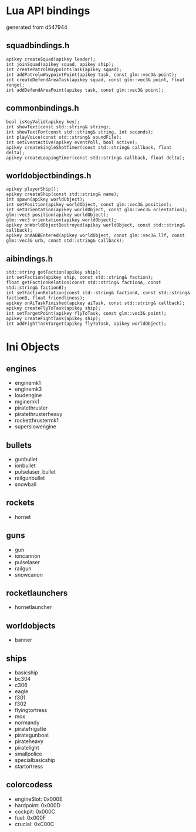 Lua API bindings
================
generated from d547944

## squadbindings.h

    apikey createSquad(apikey leader);
    int joinSquad(apikey squad, apikey ship);
    int createPatrolWaypointsTask(apikey squad);
    int addPatrolwWaypointPoint(apikey task, const glm::vec3& point);
    int createDefendAreaTask(apikey squad, const glm::vec3& point, float range);
    int addDefendAreaPoint(apikey task, const glm::vec3& point);


## commonbindings.h

    bool isKeyValid(apikey key);
    int showText(const std::string& string);
    int showTextFor(const std::string& string, int seconds);
    int playVoice(const std::string& soundFile);
    int setEventActive(apikey eventPoll, bool active);
    apikey createSingleShotTimer(const std::string& callback, float delta);
    apikey createLoopingTimer(const std::string& callback, float delta);


## worldobjectbindings.h

    apikey playerShip();
    apikey createShip(const std::string& name);
    int spawn(apikey worldObject);
    int setPosition(apikey worldObject, const glm::vec3& position);
    int setOrientation(apikey worldObject, const glm::vec3& orientation);
    glm::vec3 position(apikey worldObject);
    glm::vec3 orientation(apikey worldObject);
    apikey onWorldObjectDestroyed(apikey worldObject, const std::string& callback);
    apikey onAABBEntered(apikey worldObject, const glm::vec3& llf, const glm::vec3& urb, const std::string& callback);


## aibindings.h

    std::string getFaction(apikey ship);
    int setFaction(apikey ship, const std::string& faction);
    float getFactionRelation(const std::string& factionA, const std::string& factionB);
    int setFactionRelation(const std::string& factionA, const std::string& factionB, float friendliness);
    apikey onAiTaskFinished(apikey aiTask, const std::string& callback);
    apikey createFlyToTask(apikey ship);
    int setTargetPoint(apikey flyToTask, const glm::vec3& point);
    apikey createFightTask(apikey ship);
    int addFightTaskTarget(apikey flyToTask, apikey worldObject);


Ini Objects
===========

## engines

 * enginemk1
 * enginemk3
 * loudengine
 * mginemk1
 * piratethruster
 * piratethrusterheavy
 * rocketthrustermk1
 * superslowengine


## bullets

 * gunbullet
 * ionbullet
 * pulselaser_bullet
 * railgunbullet
 * snowball


## rockets

 * hornet


## guns

 * gun
 * ioncannon
 * pulselaser
 * railgun
 * snowcanon


## rocketlaunchers

 * hornetlauncher


## worldobjects

 * banner


## ships

 * basicship
 * bc304
 * c306
 * eagle
 * f301
 * f302
 * flyingtortress
 * mox
 * normandy
 * piratefrigatte
 * pirategunboat
 * pirateheavy
 * piratelight
 * smallpolice
 * specialbasicship
 * startortress


## colorcodess

 * engineSlot: 0x000E
 * hardpoint: 0x000D
 * cockpit: 0x000C
 * fuel: 0x000F
 * crucial: 0xC00C


